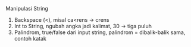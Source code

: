 Manipulasi String
1. Backspace (<), misal ca<rens -> crens
2. Int to String, ngubah angka jadi kalimat, 30 -> tiga puluh
3. Palindrom, true/false dari input string, palindrom = dibalik-balik sama, contoh katak
